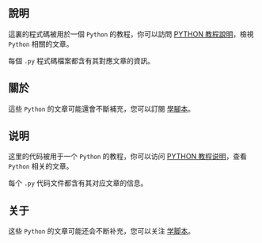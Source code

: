 ## 說明

這裏的程式碼被用於一個 `Python` 的教程，你可以訪問 [PYTHON 教程說明](https://learnscript.net/zh-hant/python/)，檢視 `Python` 相關的文章。

每個 `.py` 程式碼檔案都含有其對應文章的資訊。

## 關於

這些 `Python` 的文章可能還會不斷補充，您可以訂閱 [學腳本](https://learnscript.net/zh-hant/)。


## 说明

这里的代码被用于一个 `Python` 的教程，你可以访问 [PYTHON 教程说明](https://learnscript.net/zh/python/)，查看 `Python` 相关的文章。

每个 `.py` 代码文件都含有其对应文章的信息。

## 关于

这些 `Python` 的文章可能还会不断补充，您可以关注 [学脚本](https://learnscript.net/zh/)。
